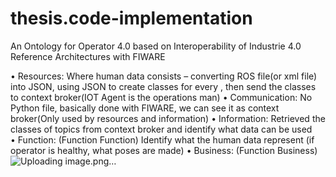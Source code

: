 # thesis.code-implementation
An Ontology for Operator 4.0 based on Interoperability of Industrie 4.0 Reference Architectures with FIWARE

•	Resources: Where human data consists – converting ROS file(or xml file) into JSON, using JSON to create classes for every , then send the classes to context broker(IOT Agent is the operations man)
•	Communication: No Python file, basically done with FIWARE, we can see it as context broker(Only used by resources and information)
•	Information: Retrieved the classes of topics from context broker and identify what data can be used  
•	Function: (Function Function) Identify what the human data represent (if operator is healthy, what poses are made)
•	Business: (Function Business)
![Uploading image.png…]()

